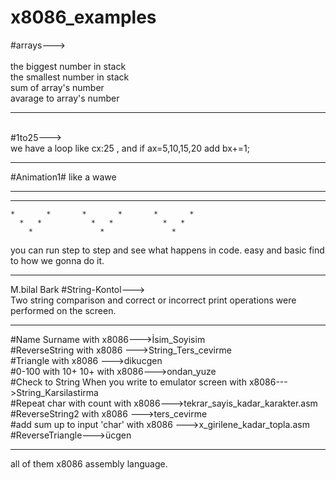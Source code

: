 # x8086_examples

#arrays--->
<br></br>
the biggest number in stack 
<br>
the smallest number in stack 
<br>
sum of array's number
<br>
avarage to array's number

---------------------------
<br>
#1to25---><br>
we have a loop like cx:25 , and if ax=5,10,15,20 add bx+=1; 

----------------------

#Animation1#
like a wawe
*               *               *               *
  *           *   *           *   *           *
    *       *       *       *       *       *
      *   *           *   *           *   *
        *               *               *
       
you can run step to step and see what happens in code. easy and basic find to how we gonna do it.       
       

------------------------------
M.bilal Bark
#String-Kontol---><br>
Two string comparison and correct or incorrect print operations were performed on the screen.

------------------------------
#Name Surname with x8086--->İsim_Soyisim<br>
#ReverseString with x8086 --->String_Ters_cevirme <br>
#Triangle with x8086 --->dikucgen<br>
#0-100 with 10+ 10+  with x8086--->ondan_yuze <br>
#Check to String When you write to emulator screen with x8086--->String_Karsilastirma<br>
#Repeat char with count with x8086--->tekrar_sayis_kadar_karakter.asm <br>
#ReverseString2 with x8086 --->ters_cevirme <br>
#add sum up to input 'char' with x8086 --->x_girilene_kadar_topla.asm <br>
#ReverseTriangle--->ücgen <br>

------------------------------



all of them x8086 assembly language.




